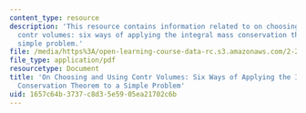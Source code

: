 ```yaml
---
content_type: resource
description: 'This resource contains information related to on choosing and using
  contr volumes: six ways of applying the integral mass conservation theorem to a
  simple problem.'
file: /media/https%3A/open-learning-course-data-rc.s3.amazonaws.com/2-25-advanced-fluid-mechanics-fall-2013/1657c64b3737c8d35e5905ea21702c6b_MIT2_25F13_On_Choo_and_Usi.pdf
file_type: application/pdf
resourcetype: Document
title: 'On Choosing and Using Contr Volumes: Six Ways of Applying the Integral Mass
  Conservation Theorem to a Simple Problem'
uid: 1657c64b-3737-c8d3-5e59-05ea21702c6b
---
```

